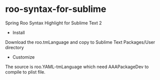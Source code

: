 roo-syntax-for-sublime
======================

Spring Roo Syntax Highlight for Sublime Text 2

* Install

Download the roo.tmLanguage and copy to Sublime Text Packages/User directory

* Customize

The source is roo.YAML-tmLanguage which need AAAPackageDev to compile to plist file.
